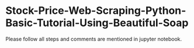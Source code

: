 # Stock-Price-Web-Scraping-Python-Basic-Tutorial-Using-Beautiful-Soap
Please follow all steps and comments are mentioned in jupyter notebook.

